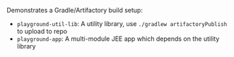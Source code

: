 Demonstrates a Gradle/Artifactory build setup:
* `playground-util-lib`: A utility library, use `./gradlew artifactoryPublish` to upload to repo
* `playground-app`: A multi-module JEE app which depends on the utility library
